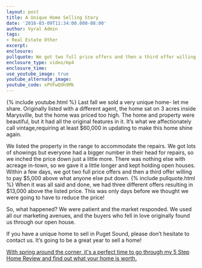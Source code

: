 ```yaml
---
layout: post
title: A Unique Home Selling Story
date: '2016-03-09T11:34:00.000-08:00'
author: Vyral Admin
tags:
- Real Estate Other
excerpt:
enclosure:
pullquote: We got two full price offers and then a third offer willing to pay $5,000 above what anyone else put down.
enclosure_type: video/mp4
enclosure_time:
use_youtube_image: true
youtube_alternate_image:
youtube_code: xPVFwQ9h9Mk
---
```

{% include youtube.html %}
Last fall we sold a very unique home- let me share. Originally listed with a different agent, the home sat on 3 acres inside Marysville, but the home was priced too high. The home and property were beautiful, but it had all the original features in it. It’s what we affectionately call vintage,requiring at least $60,000 in updating to make this home shine again.

We listed the property in the range to accommodate the repairs. We got lots of showings but everyone had a bigger number in their head for repairs, so we inched the price down just a little more. There was nothing else with acreage in-town, so we gave it a little longer and kept holding open houses. Within a few days, we got two full price offers and then a third offer willing to pay $5,000 above what anyone else put down.
{% include pullquote.html %}
When it was all said and done, we had three different offers resulting in $13,000 above the listed price. This was only days before we thought we were going to have to reduce the price!

So, what happened? We were patient and the market responded. We used all our marketing avenues, and the buyers who fell in love originally found us through our open house.

If you have a unique home to sell in Puget Sound, please don’t hesitate to contact us. It’s going to be a great year to sell a home!

[With spring around the corner, it's a perfect time to go through my 5 Step Home Review and find out what your home is worth.](http://sandyandcompany.blogspot.com/p/home-value-report.html)
